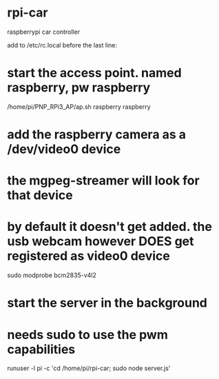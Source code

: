 # rpi-car
raspberrypi car controller


add to /etc/rc.local before the last line:


# start the access point. named raspberry, pw raspberry
/home/pi/PNP_RPi3_AP/ap.sh raspberry raspberry

# add the raspberry camera as a /dev/video0 device
# the mgpeg-streamer will look for that device
# by default it doesn't get added. the usb webcam however DOES get registered as video0 device
sudo modprobe bcm2835-v4l2

# start the server in the background
# needs sudo to use the pwm  capabilities
runuser -l pi -c 'cd /home/pi/rpi-car; sudo node server.js'



